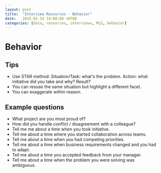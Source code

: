 ```yaml
---
layout: post
title:  "Interview Resources - Behavior"
date:   2025-02-14 14:00:00 +0700
categories: [data, resources, interviews, MLE, behavior]
---
```


# Behavior
## Tips
- Use STAR method: Situation/Task: what's the problem. Action: what initiative did you take and why? Result?
- You can resuse the same situation but highlight a different facet.
- You can exaggerate within reason.
## Example questions
- What project are you most proud of?
- How did you handle conflict / disagreement with a colleague?
- Tell me me about a time when you took initiative.
- Tell me about a time where you started collaboration across teams.
- Tell me about a time when you had competing priorities.
- Tell me about a time when business requirements changed and you had to adapt.
- Tell me about a time you accepted feedback from your manager.
- Tell me about a time when the problem you were solving was ambiguous.
